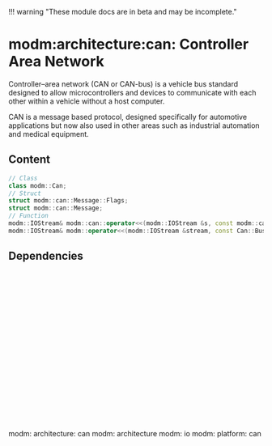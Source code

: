 !!! warning "These module docs are in beta and may be incomplete."

# modm:architecture:can: Controller Area Network

Controller–area network (CAN or CAN-bus) is a vehicle bus standard designed
to allow microcontrollers and devices to communicate with each other within
a vehicle without a host computer.

CAN is a message based protocol, designed specifically for automotive
applications but now also used in other areas such as industrial automation
and medical equipment.

## Content

```cpp
// Class
class modm::Can;
// Struct
struct modm::can::Message::Flags;
struct modm::can::Message;
// Function
modm::IOStream& modm::can::operator<<(modm::IOStream &s, const modm::can::Message m);
modm::IOStream& modm::operator<<(modm::IOStream &stream, const Can::BusState state);
```
## Dependencies

<?xml version="1.0" encoding="UTF-8" standalone="no"?>
<!DOCTYPE svg PUBLIC "-//W3C//DTD SVG 1.1//EN"
 "http://www.w3.org/Graphics/SVG/1.1/DTD/svg11.dtd">
<!-- Generated by graphviz version 2.40.1 (0)
 -->
<!-- Title: modm:architecture:can Pages: 1 -->
<svg width="198pt" height="224pt"
 viewBox="0.00 0.00 197.50 224.00" xmlns="http://www.w3.org/2000/svg" xmlns:xlink="http://www.w3.org/1999/xlink">
<g id="graph0" class="graph" transform="scale(1 1) rotate(0) translate(4 220)">
<title>modm:architecture:can</title>
<polygon fill="#ffffff" stroke="transparent" points="-4,4 -4,-220 193.5,-220 193.5,4 -4,4"/>
<!-- modm_architecture_can -->
<g id="node1" class="node">
<title>modm_architecture_can</title>
<polygon fill="#d3d3d3" stroke="#000000" stroke-width="2" points="160,-142 50,-142 50,-89 160,-89 160,-142"/>
<text text-anchor="middle" x="105" y="-126.8" font-family="Times,serif" font-size="14.00" fill="#000000">modm:</text>
<text text-anchor="middle" x="105" y="-111.8" font-family="Times,serif" font-size="14.00" fill="#000000">architecture:</text>
<text text-anchor="middle" x="105" y="-96.8" font-family="Times,serif" font-size="14.00" fill="#000000">can</text>
</g>
<!-- modm_architecture -->
<g id="node2" class="node">
<title>modm_architecture</title>
<g id="a_node2"><a xlink:href="../modm-architecture" xlink:title="modm:&#10;architecture">
<polygon fill="#d3d3d3" stroke="#000000" points="106,-216 0,-216 0,-178 106,-178 106,-216"/>
<text text-anchor="middle" x="53" y="-200.8" font-family="Times,serif" font-size="14.00" fill="#000000">modm:</text>
<text text-anchor="middle" x="53" y="-185.8" font-family="Times,serif" font-size="14.00" fill="#000000">architecture</text>
</a>
</g>
</g>
<!-- modm_architecture_can&#45;&gt;modm_architecture -->
<g id="edge1" class="edge">
<title>modm_architecture_can&#45;&gt;modm_architecture</title>
<path fill="none" stroke="#000000" d="M87.9733,-142.1861C82.4774,-150.7999 76.3718,-160.3692 70.8202,-169.0703"/>
<polygon fill="#000000" stroke="#000000" points="67.7124,-167.4341 65.2842,-177.7469 73.6136,-171.1993 67.7124,-167.4341"/>
</g>
<!-- modm_io -->
<g id="node3" class="node">
<title>modm_io</title>
<g id="a_node3"><a xlink:href="../modm-io" xlink:title="modm:&#10;io">
<polygon fill="#d3d3d3" stroke="#000000" points="189.5,-216 124.5,-216 124.5,-178 189.5,-178 189.5,-216"/>
<text text-anchor="middle" x="157" y="-200.8" font-family="Times,serif" font-size="14.00" fill="#000000">modm:</text>
<text text-anchor="middle" x="157" y="-185.8" font-family="Times,serif" font-size="14.00" fill="#000000">io</text>
</a>
</g>
</g>
<!-- modm_architecture_can&#45;&gt;modm_io -->
<g id="edge2" class="edge">
<title>modm_architecture_can&#45;&gt;modm_io</title>
<path fill="none" stroke="#000000" d="M122.0267,-142.1861C127.5226,-150.7999 133.6282,-160.3692 139.1798,-169.0703"/>
<polygon fill="#000000" stroke="#000000" points="136.3864,-171.1993 144.7158,-177.7469 142.2876,-167.4341 136.3864,-171.1993"/>
</g>
<!-- modm_platform_can -->
<g id="node4" class="node">
<title>modm_platform_can</title>
<g id="a_node4"><a xlink:href="../modm-platform-can" xlink:title="modm:&#10;platform:&#10;can">
<polygon fill="#d3d3d3" stroke="#000000" points="146.5,-53 63.5,-53 63.5,0 146.5,0 146.5,-53"/>
<text text-anchor="middle" x="105" y="-37.8" font-family="Times,serif" font-size="14.00" fill="#000000">modm:</text>
<text text-anchor="middle" x="105" y="-22.8" font-family="Times,serif" font-size="14.00" fill="#000000">platform:</text>
<text text-anchor="middle" x="105" y="-7.8" font-family="Times,serif" font-size="14.00" fill="#000000">can</text>
</a>
</g>
</g>
<!-- modm_platform_can&#45;&gt;modm_architecture_can -->
<g id="edge3" class="edge">
<title>modm_platform_can&#45;&gt;modm_architecture_can</title>
<path fill="none" stroke="#000000" d="M105,-53.2029C105,-61.2113 105,-70.1403 105,-78.6802"/>
<polygon fill="#000000" stroke="#000000" points="101.5001,-78.8159 105,-88.8159 108.5001,-78.8159 101.5001,-78.8159"/>
</g>
</g>
</svg>

